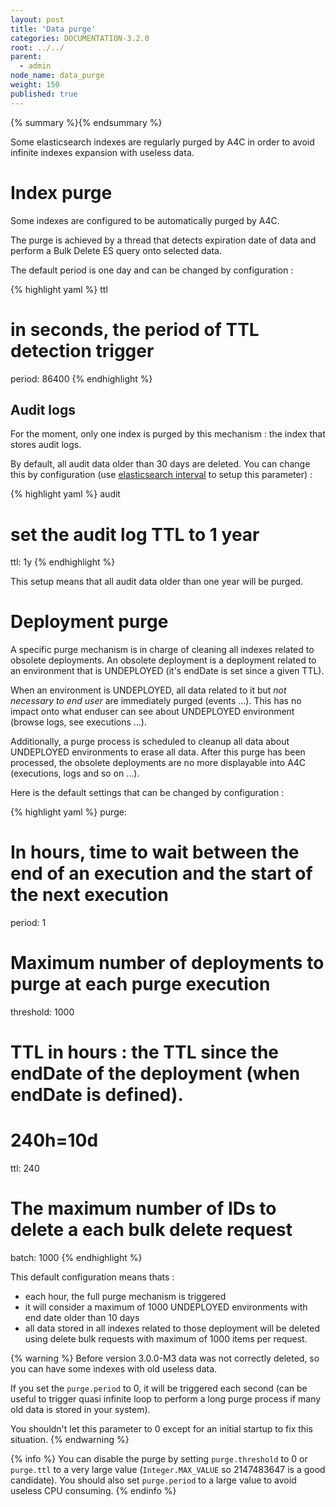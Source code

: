 ```yaml
---
layout: post
title: 'Data purge'
categories: DOCUMENTATION-3.2.0
root: ../../
parent:
  - admin
node_name: data_purge
weight: 150
published: true
---
```


{% summary %}{% endsummary %}

Some elasticsearch indexes are regularly purged by A4C in order to avoid infinite indexes expansion with useless data.

# Index purge

Some indexes are configured to be automatically purged by A4C.

The purge is achieved by a thread that detects expiration date of data and perform a Bulk Delete ES query onto selected data.

The default period is one day and can be changed by configuration :

{% highlight yaml %}
ttl
  # in seconds, the period of TTL detection trigger
  period: 86400
{% endhighlight %}

## Audit logs

For the moment, only one index is purged by this mechanism : the index that stores audit logs.

By default, all audit data older than 30 days are deleted. You can change this by configuration (use [elasticsearch interval](https://www.elastic.co/guide/en/elasticsearch/reference/current/sql-functions-datetime.html) to setup this parameter) :

{% highlight yaml %}
audit
  # set the audit log TTL to 1 year
  ttl: 1y
{% endhighlight %}

This setup means that all audit data older than one year will be purged.

# Deployment purge

A specific purge mechanism is in charge of cleaning all indexes related to obsolete deployments. An obsolete deployment is a deployment related to an environment that is UNDEPLOYED (it's endDate is set since a given TTL).

When an environment is UNDEPLOYED, all data related to it but *not necessary to end user* are immediately purged (events ...). This has no impact onto what enduser can see about UNDEPLOYED environment (browse logs, see executions ...).

Additionally, a purge process is scheduled to cleanup all data about UNDEPLOYED environments to erase all data. After this purge has been processed, the obsolete deployments are no more displayable into A4C (executions, logs and so on ...).

Here is the default settings that can be changed by configuration :

{% highlight yaml %}
purge:
  # In hours, time to wait between the end of an execution and the start of the next execution
  period: 1
  # Maximum number of deployments to purge at each purge execution
  threshold: 1000
  # TTL in hours : the TTL since the endDate of the deployment (when endDate is defined).
  # 240h=10d
  ttl: 240
  # The maximum number of IDs to delete a each bulk delete request
  batch: 1000
{% endhighlight %}

This default configuration means thats :

* each hour, the full purge mechanism is triggered
* it will consider a maximum of 1000 UNDEPLOYED environments with end date older than 10 days
* all data stored in all indexes related to those deployment will be deleted using delete bulk requests with maximum of 1000 items per request.

{% warning %}
Before version 3.0.0-M3 data was not correctly deleted, so you can have some indexes with old useless data.

If you set the `purge.period` to 0, it will be triggered each second (can be useful to trigger quasi infinite loop to perform a long purge process if many old data is stored in your system).

You shouldn't let this parameter to 0 except for an initial startup to fix this situation.
{% endwarning %}

{% info %}
You can disable the purge by setting `purge.threshold` to 0 or `purge.ttl` to a very large value (`Integer.MAX_VALUE` so 2147483647 is a good candidate). You should also set `purge.period` to a large value to avoid useless CPU consuming.
{% endinfo %}
